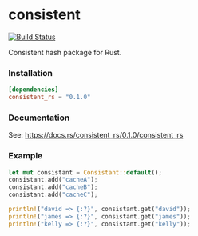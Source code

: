 # consistent
[![Build Status](https://travis-ci.org/DavidCai1993/consistent.svg?branch=master)](https://travis-ci.org/DavidCai1993/consistent)

Consistent hash package for Rust.

### Installation

```toml
[dependencies]
consistent_rs = "0.1.0"
```

### Documentation

See: https://docs.rs/consistent_rs/0.1.0/consistent_rs

### Example

```rs
let mut consistant = Consistant::default();
consistant.add("cacheA");
consistant.add("cacheB");
consistant.add("cacheC");

println!("david => {:?}", consistant.get("david"));
println!("james => {:?}", consistant.get("james"));
println!("kelly => {:?}", consistant.get("kelly"));
```
